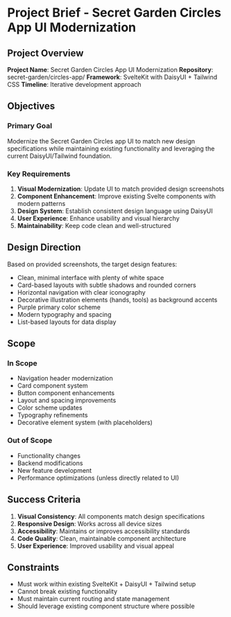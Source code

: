 # Project Brief - Secret Garden Circles App UI Modernization

## Project Overview

**Project Name**: Secret Garden Circles App UI Modernization
**Repository**: secret-garden/circles-app/
**Framework**: SvelteKit with DaisyUI + Tailwind CSS
**Timeline**: Iterative development approach

## Objectives

### Primary Goal
Modernize the Secret Garden Circles app UI to match new design specifications while maintaining existing functionality and leveraging the current DaisyUI/Tailwind foundation.

### Key Requirements
1. **Visual Modernization**: Update UI to match provided design screenshots
2. **Component Enhancement**: Improve existing Svelte components with modern patterns
3. **Design System**: Establish consistent design language using DaisyUI
4. **User Experience**: Enhance usability and visual hierarchy
5. **Maintainability**: Keep code clean and well-structured

## Design Direction

Based on provided screenshots, the target design features:
- Clean, minimal interface with plenty of white space
- Card-based layouts with subtle shadows and rounded corners
- Horizontal navigation with clear iconography
- Decorative illustration elements (hands, tools) as background accents
- Purple primary color scheme
- Modern typography and spacing
- List-based layouts for data display

## Scope

### In Scope
- Navigation header modernization
- Card component system
- Button component enhancements
- Layout and spacing improvements
- Color scheme updates
- Typography refinements
- Decorative element system (with placeholders)

### Out of Scope
- Functionality changes
- Backend modifications
- New feature development
- Performance optimizations (unless directly related to UI)

## Success Criteria

1. **Visual Consistency**: All components match design specifications
2. **Responsive Design**: Works across all device sizes
3. **Accessibility**: Maintains or improves accessibility standards
4. **Code Quality**: Clean, maintainable component architecture
5. **User Experience**: Improved usability and visual appeal

## Constraints

- Must work within existing SvelteKit + DaisyUI + Tailwind setup
- Cannot break existing functionality
- Must maintain current routing and state management
- Should leverage existing component structure where possible
